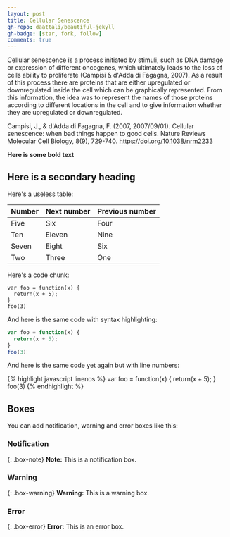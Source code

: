 ```yaml
---
layout: post
title: Cellular Senescence
gh-repo: daattali/beautiful-jekyll
gh-badge: [star, fork, follow]
comments: true
---
```


Cellular senescence is a process initiated by stimuli, such as DNA damage or expression of different oncogenes, which ultimately leads to the loss of cells ability to proliferate (Campisi & d'Adda di Fagagna, 2007). As a result of this process there are proteins that are either upregulated or downregulated inside the cell which can be graphically represented. From this information, the idea was to represent the names of those proteins according to different locations in the cell and to give information whether they are upregulated or downregulated. 

Campisi, J., & d'Adda di Fagagna, F. (2007, 2007/09/01). Cellular senescence: when bad things happen to good cells. Nature Reviews Molecular Cell Biology, 8(9), 729-740. https://doi.org/10.1038/nrm2233 




**Here is some bold text**

## Here is a secondary heading

Here's a useless table:

| Number | Next number | Previous number |
| :------ |:--- | :--- |
| Five | Six | Four |
| Ten | Eleven | Nine |
| Seven | Eight | Six |
| Two | Three | One |

Here's a code chunk:

~~~
var foo = function(x) {
  return(x + 5);
}
foo(3)
~~~

And here is the same code with syntax highlighting:

```javascript
var foo = function(x) {
  return(x + 5);
}
foo(3)
```

And here is the same code yet again but with line numbers:

{% highlight javascript linenos %}
var foo = function(x) {
  return(x + 5);
}
foo(3)
{% endhighlight %}

## Boxes
You can add notification, warning and error boxes like this:

### Notification

{: .box-note}
**Note:** This is a notification box.

### Warning

{: .box-warning}
**Warning:** This is a warning box.

### Error

{: .box-error}
**Error:** This is an error box.
